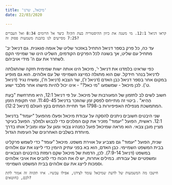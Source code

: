 ```yaml
---
title: 'מיכאל, שרנו'
date: 22/03/2020

---
```


`קראו דניאל 12:1. מי משנה את כיוון ההיסטוריה בעת הקץ? כיצד אל הרומים 8:34 ואל העברים 7:25 מסייעים לנו בהבנת משמעות פסוק זה?`

עד כה, כל פרק בספר דניאל התחיל באזכור שליט של אומה פגאנית. גם דניאל יב' מתחיל עם שליט, אך בשונה לכל הפרקים הקודמים, השליט הינו שר שמיימי הקם לשחרר את עם ה' מידי אויביהם.

כפי שראינו בלמדנו את דניאל י', מיכאל הינו אותה ישות שמימית חזקה שהתגלתה לדניאל בנהר חידקל. שם הוא מתגלה כמייצג השמיימי של עם אלוהים. הוא גם מופיע במקום אחר בספר דניאל כבן האדם (דניאל ז'), שר הצבא (דניאל ח'), ומשיח נגיד (דניאל ט').  לכן מיכאל - שמשמעו "מי כאל?" -  אינו יכול להיות מישהו אחר מלבד ישוע. 

חשוב לשים לב לתזמון של המעורבות של מיכאל. על פי דניאל 12:1, היא מתרחשת "בָעֵת הַהִיא" . ביטוי זה מתייחס לפסק זמן שהוזכר בדניאל 11:40-45. זוהי תקופת הזמן המתמשכת מנפילת האפיפיורות ב-1798 ועד תחיית המתים בקץ העולם (דניאל 12:2).

שני היבטים חשובים ניתנים להסקה על עבודת מיכאל ופעלו מהפועל "יעמוד" בדניאל 12:1. ראשית, הפועל "יעמוד" מזכיר את קום המלכים כדי לכבוש ולמלוך. הפועל בעיקר מציין מובן צבאי. הוא מראה שמיכאל פועל כמנהיג צבאי ומגן על עמו ומוביל אותו בדרך מיוחדת בשלבים האחרונים של העימות הגדול. 

שנית, הפועל "יעמוד" גם מצביע על אווירת משפט. מיכאל "עומד" כדי לשמש פרקליט בבית המשפט השמיימי. כבן האדם, הוא בא בפני עתיק היומין כדי לייצג את עם אלוהים במשפט (דניאל 7:9-14). לכן, הדמות של מיכאל שקם רומזת בהיבטים הצבאיים ומשפטיים של עבודתו. במילים אחרות, יש לו את הכוח כדי להביס את אויבי אלוהים וסמכות לייצג את עם אלוהים בבית המשפט השמיימי.

`חישבו מה המשמעות של לדעת שמיכאל עומד לצידנו, אפילו עכשיו. איזו תקווה זה אמור לתת לכם, כחוטאים?`